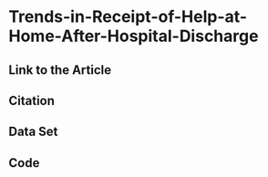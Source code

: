 # Trends-in-Receipt-of-Help-at-Home-After-Hospital-Discharge

## Link to the Article

## Citation

## Data Set

## Code 
